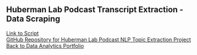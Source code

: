 ## Huberman Lab Podcast Transcript Extraction - Data Scraping




[Link to Script](https://github.com/LucinoGarcia/Huberman-Lab-Podcast-NLP-Topic-Extraction/blob/main/WebScrape.py) <br>
[GitHub Repository for Huberman Lab Podcast NLP Topic Extraction Project](https://github.com/LucinoGarcia/Huberman-Lab-Podcast-NLP-Topic-Extraction) <br>
[Back to Data Analytics Portfolio](https://lucinogarcia.github.io/Data-Analyst-Portfolio/)
